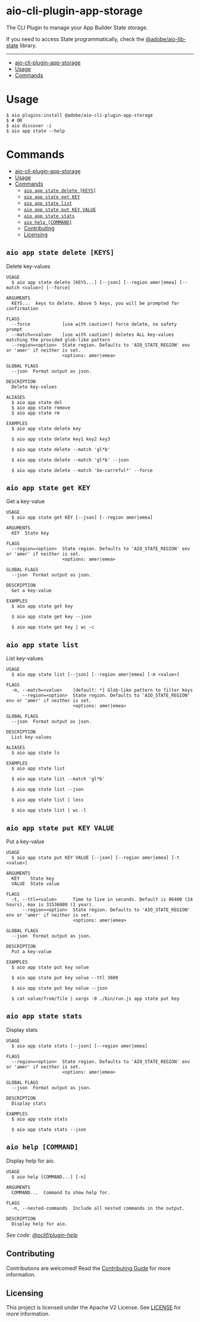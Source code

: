 # aio-cli-plugin-app-storage

The CLI Plugin to manage your App Builder State storage.

If you need to access State programmatically, check the
[@adobe/aio-lib-state](https://github.com/adobe/aio-lib-state) library.

---
<!-- toc -->
* [aio-cli-plugin-app-storage](#aio-cli-plugin-app-storage)
* [Usage](#usage)
* [Commands](#commands)
<!-- tocstop -->

# Usage

```sh-session
$ aio plugins:install @adobe/aio-cli-plugin-app-storage
$ # OR
$ aio discover -i
$ aio app state --help
```

# Commands
<!-- commands -->
- [aio-cli-plugin-app-storage](#aio-cli-plugin-app-storage)
- [Usage](#usage)
- [Commands](#commands)
  - [`aio app state delete [KEYS]`](#aio-app-state-delete-keys)
  - [`aio app state get KEY`](#aio-app-state-get-key)
  - [`aio app state list`](#aio-app-state-list)
  - [`aio app state put KEY VALUE`](#aio-app-state-put-key-value)
  - [`aio app state stats`](#aio-app-state-stats)
  - [`aio help [COMMAND]`](#aio-help-command)
  - [Contributing](#contributing)
  - [Licensing](#licensing)

## `aio app state delete [KEYS]`

Delete key-values

```
USAGE
  $ aio app state delete [KEYS...] [--json] [--region amer|emea] [--match <value>] [--force]

ARGUMENTS
  KEYS...  keys to delete. Above 5 keys, you will be prompted for confirmation

FLAGS
  --force            [use with caution!] force delete, no safety prompt
  --match=<value>    [use with caution!] deletes ALL key-values matching the provided glob-like pattern
  --region=<option>  State region. Defaults to 'AIO_STATE_REGION' env or 'amer' if neither is set.
                     <options: amer|emea>

GLOBAL FLAGS
  --json  Format output as json.

DESCRIPTION
  Delete key-values

ALIASES
  $ aio app state del
  $ aio app state remove
  $ aio app state rm

EXAMPLES
  $ aio app state delete key

  $ aio app state delete key1 key2 key3

  $ aio app state delete --match 'gl*b'

  $ aio app state delete --match 'gl*b' --json

  $ aio app state delete --match 'be-carreful*' --force
```

## `aio app state get KEY`

Get a key-value

```
USAGE
  $ aio app state get KEY [--json] [--region amer|emea]

ARGUMENTS
  KEY  State key

FLAGS
  --region=<option>  State region. Defaults to 'AIO_STATE_REGION' env or 'amer' if neither is set.
                     <options: amer|emea>

GLOBAL FLAGS
  --json  Format output as json.

DESCRIPTION
  Get a key-value

EXAMPLES
  $ aio app state get key

  $ aio app state get key --json

  $ aio app state get key | wc -c
```

## `aio app state list`

List key-values

```
USAGE
  $ aio app state list [--json] [--region amer|emea] [-m <value>]

FLAGS
  -m, --match=<value>    [default: *] Glob-like pattern to filter keys
      --region=<option>  State region. Defaults to 'AIO_STATE_REGION' env or 'amer' if neither is set.
                         <options: amer|emea>

GLOBAL FLAGS
  --json  Format output as json.

DESCRIPTION
  List key-values

ALIASES
  $ aio app state ls

EXAMPLES
  $ aio app state list

  $ aio app state list --match 'gl*b'

  $ aio app state list --json

  $ aio app state list | less

  $ aio app state list | wc -l
```

## `aio app state put KEY VALUE`

Put a key-value

```
USAGE
  $ aio app state put KEY VALUE [--json] [--region amer|emea] [-t <value>]

ARGUMENTS
  KEY    State key
  VALUE  State value

FLAGS
  -t, --ttl=<value>      Time to live in seconds. Default is 86400 (24 hours), max is 31536000 (1 year).
      --region=<option>  State region. Defaults to 'AIO_STATE_REGION' env or 'amer' if neither is set.
                         <options: amer|emea>

GLOBAL FLAGS
  --json  Format output as json.

DESCRIPTION
  Put a key-value

EXAMPLES
  $ aio app state put key value

  $ aio app state put key value --ttl 3600

  $ aio app state put key value --json

  $ cat value/from/file | xargs -0 ./bin/run.js app state put key
```

## `aio app state stats`

Display stats

```
USAGE
  $ aio app state stats [--json] [--region amer|emea]

FLAGS
  --region=<option>  State region. Defaults to 'AIO_STATE_REGION' env or 'amer' if neither is set.
                     <options: amer|emea>

GLOBAL FLAGS
  --json  Format output as json.

DESCRIPTION
  Display stats

EXAMPLES
  $ aio app state stats

  $ aio app state stats --json
```

## `aio help [COMMAND]`

Display help for aio.

```
USAGE
  $ aio help [COMMAND...] [-n]

ARGUMENTS
  COMMAND...  Command to show help for.

FLAGS
  -n, --nested-commands  Include all nested commands in the output.

DESCRIPTION
  Display help for aio.
```

_See code: [@oclif/plugin-help](https://github.com/oclif/plugin-help/blob/v6.2.10/src/commands/help.ts)_
<!-- commandsstop -->

## Contributing

Contributions are welcomed! Read the [Contributing Guide](CONTRIBUTING.md) for more information.

## Licensing

This project is licensed under the Apache V2 License. See [LICENSE](LICENSE) for more information.
